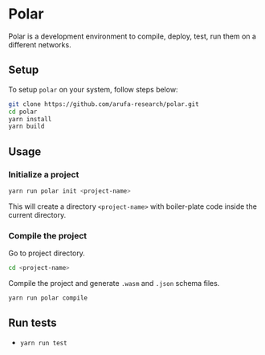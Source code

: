 # Polar

Polar is a development environment to compile, deploy, test, run them on a different networks.

## Setup

To setup `polar` on your system, follow steps below:
```bash
git clone https://github.com/arufa-research/polar.git
cd polar
yarn install
yarn build
```
## Usage

### Initialize a project

```bash
yarn run polar init <project-name>
```

This will create a directory `<project-name>` with boiler-plate code inside the current directory.

### Compile the project

Go to project directory.

```bash
cd <project-name>
```

Compile the project and generate `.wasm` and `.json` schema files.
```bash
yarn run polar compile
```

## Run tests

- `yarn run test`
